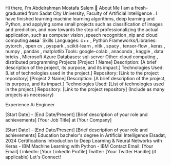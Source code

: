 Hi there, I'm Abdelrahman Mostafa Salem 👋
About Me
I am a fresh-graduated from Sadat City University, Faculty of Artificial Intelligence .
I have finished learning machine learning algorithms, deep learning and Python, and applying some small projects such as classification of images and prediction, and now towards the step of professionalizing the actual application, such as computer vision ,speech recognition ,nlp and cloud computing
<b>assa`</b>
Skills
Languages: c++ , Python
Frameworks/Libraries: pytorch , open cv , pyspark , scikit-learn , nltk , spacy , tensor-flow , keras , numpy , pandas , matplotlib
Tools: google-colab , anaconda , kaggle , data bricks , Microsoft Azure
Databases: sql-server
Other:  cloud computing , distributed programming
Projects
[Project 1 Name]
Description: [A brief description of the project, its purpose, and its impact.]
Technologies Used: [List of technologies used in the project.]
Repository: [Link to the project repository]
[Project 2 Name]
Description: [A brief description of the project, its purpose, and its impact.]
Technologies Used: [List of technologies used in the project.]
Repository: [Link to the project repository]
(Include as many projects as necessary)

Experience
Ai Engineer 

[Start Date] - [End Date/Present]
[Brief description of your role and achievements]
[Your Job Title] at [Your Company]

[Start Date] - [End Date/Present]
[Brief description of your role and achievements]
Education
bachelor's degree in Artificial Intelligence
Elsadat, 2024
Certifications
Introduction to Deep Learning & Neural Networks with Keras - IBM
Machine Learning with Python - IBM
Contact
Email: [Your Email]
LinkedIn: [Your LinkedIn Profile]
Twitter: [Your Twitter Handle] (if applicable)
Let's Connect!




<!--
**abdosale/abdosale** is a ✨ _special_ ✨ repository because its `README.md` (this file) appears on your GitHub profile.

Here are some ideas to get you started:

- 🔭 I’m currently working on ...
- 🌱 I’m currently learning ...
- 👯 I’m looking to collaborate on ...
- 🤔 I’m looking for help with ...
- 💬 Ask me about ...
- 📫 How to reach me: ...
- 😄 Pronouns: ...
- ⚡ Fun fact: ...
-->

